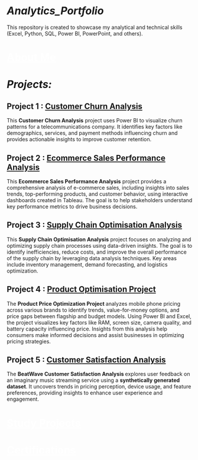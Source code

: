 # <i> Analytics_Portfolio </i>
This repository is created to showcase my analytical and technical skills (Excel, Python, SQL, Power BI, PowerPoint, and others).

# <a href="https://github.com/DataByMonalisa/About_Me" target="_blank" style="color: white; text-decoration: underline;">About Me</a>

# <i> Projects: </i>

## Project 1 : <a href="https://github.com/DataByMonalisa/Business_Analytics_Portfolio/tree/main/Customer_Churn_Analysis" target="_blank" rel="noopener noreferrer">Customer Churn Analysis</a>
This <b>Customer Churn Analysis</b> project uses Power BI to visualize churn patterns for a telecommunications company. It identifies key factors like demographics, services, and payment methods influencing churn and provides actionable insights to improve customer retention.

## Project 2 : <a href="https://github.com/DataByMonalisa/Business_Analytics_Portfolio/tree/main/Ecommerce_Sales_Performance_Analysis" target="_blank">Ecommerce Sales Performance Analysis</a>
This <b>Ecommerce Sales Performance Analysis</b> project provides a comprehensive analysis of e-commerce sales, including insights into sales trends, top-performing products, and customer behavior, using interactive dashboards created in Tableau. The goal is to help stakeholders understand key performance metrics to drive business decisions.

## Project 3 : <a href="https://github.com/DataByMonalisa/Analytics_Portfolio/tree/main/Supply_Chain_Optimisation_Analysis">Supply Chain Optimisation Analysis</a>
This <b>Supply Chain Optimisation Analysis</b> project focuses on analyzing and optimizing supply chain processes using data-driven insights. The goal is to identify inefficiencies, reduce costs, and improve the overall performance of the supply chain by leveraging data analysis techniques. Key areas include inventory management, demand forecasting, and logistics optimization.

## Project 4 : <a href="https://github.com/DataByMonalisa/Analytics_Portfolio/tree/main/Product_Optimisation_Project" target="_blank">Product Optimisation Project</a>
The <b> Product Price Optimization Project </b> analyzes mobile phone pricing across various brands to identify trends, value-for-money options, and price gaps between flagship and budget models. Using Power BI and Excel, the project visualizes key factors like RAM, screen size, camera quality, and battery capacity influencing price. Insights from this analysis help consumers make informed decisions and assist businesses in optimizing pricing strategies.

## Project 5 : <a href="https://github.com/DataByMonalisa/Analytics_Portfolio/tree/main/Customer_Satisfaction_Analysis" target="_blank">Customer Satisfaction Analysis</a>
The <b> BeatWave Customer Satisfaction Analysis </b> explores user feedback on an imaginary music streaming service using a **synthetically generated dataset**. It uncovers trends in pricing perception, device usage, and feature preferences, providing insights to enhance user experience and engagement.

# <a href="https://github.com/DataByMonalisa/Study_Projects" target="_blank" style="color: white; text-decoration: underline;">Study Projects</a>

# <a href="https://github.com/DataByMonalisa/Certifications" target="_blank" style="color: white; text-decoration: underline;">Certifications</a>

